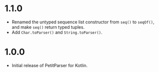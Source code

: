 # 1.1.0

- Renamed the untyped sequence list constructor from `seq()` to `seqOf()`, and make `seq()` return typed tuples.
- Add `Char.toParser()` and `String.toParser()`.

# 1.0.0

- Initial release of PetitParser for Kotlin.